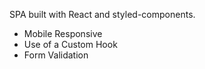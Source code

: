 SPA built with React and styled-components.

- Mobile Responsive
- Use of a Custom Hook
- Form Validation

